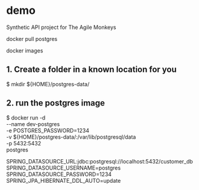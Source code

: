# demo
Synthetic API project for The Agile Monkeys


docker pull postgres

docker images

## 1. Create a folder in a known location for you
$ mkdir ${HOME}/postgres-data/

## 2. run the postgres image
$ docker run -d \
--name dev-postgres \
-e POSTGRES_PASSWORD=1234 \
-v ${HOME}/postgres-data/:/var/lib/postgresql/data \
-p 5432:5432 \
postgres

SPRING_DATASOURCE_URL:jdbc:postgresql://localhost:5432/customer_db
SPRING_DATASOURCE_USERNAME=postgres
SPRING_DATASOURCE_PASSWORD=1234
SPRING_JPA_HIBERNATE_DDL_AUTO=update
